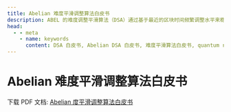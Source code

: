 ```yaml
---
title: Abelian 难度平滑调整算法白皮书
description: ABEL 的难度调整平滑算法（DSA）通过基于最近的区块时间频繁调整水平来稳定挖矿难度。
head:
  - - meta
    - name: keywords
      content: DSA 白皮书, Abelian DSA 白皮书, 难度平滑算法白皮书, quantum resistant blockchain, 抗量子区块链, 后量子时代, 抗量子技术, 量子安全
---
```


# Abelian 难度平滑调整算法白皮书

下载 PDF 文档: [Abelian 度平滑调整算法白皮书](https://download.pqabelian.io/release/docs/abelian_difficulty_smoothing_algorithm_whitepaper.pdf)